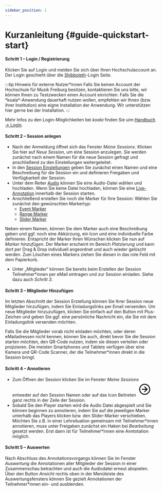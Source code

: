 ```yaml
---
sidebar_position: 1
---
```


# Kurzanleitung {#guide-quickstart-start}

#### Schritt 1 – Login / Registrierung

Klicken Sie auf Login und melden Sie sich über Ihren Hochschulaccount an. Der Login geschieht über die [Shibboleth](/docs/terms/Shibboleth.md)-Login Seite.

:::tip Hinweis für externe Nutzer*innen
Falls Sie keinen Account der Hochschule für Musik Freiburg besitzen, kontaktieren Sie uns bitte, wir können Ihnen zu Testzwecken einen Account einrichten. Falls Sie die *koala\*-Anwendung dauerhaft nutzen wollen, empfehlen wir Ihnen (bzw. ihrer Institution) eine eigne Installation der Anwendung. Wir unterstützen hier gerne bei der Installation.
:::

Mehr Infos zu den Login-Möglichkeiten bei _koala_ finden Sie uim [Handbuch -> Login](/docs/guide/02-Handbuch/01-login.md).

#### Schritt 2 – Session anlegen

- Nach der Anmeldung öffnet sich das Fenster _Meine Sessions_. Klicken Sie hier auf _Neue Session_, um eine Session anzulegen. Sie werden zunächst nach einem Namen für die neue Session gefragt und anschließend zu den Einstellungen weitergeleitet.
- In den [Session Einstellungen](/docs/guide/02-Handbuch/02-Session_anlegen/01-Sessioneinstellungen.md) geben Sie zunächst einen Namen und eine Beschreibung für die Session ein und definieren Freigaben und Verfügbarkeit der Session.
- Unter dem Reiter [Audio](/docs/terms/Audio.md) können Sie eine Audio-Datei wählen und hochladen. Wenn Sie keine Datei hochladen, können Sie eine [Live-Annotation](/docs/terms/Live-Annotation.md) innerhalb der Session starten.
- Anschließend erstellen Sie noch die Marker für Ihre Session:
  Wählen Sie zunächst den gewünschten Markertyp:
  - [Event Marker](/docs/terms/Event-Marker.md)
  - [Range Marker](/docs/terms/Range-Marker.md)
  - [Slider Marker](/docs/terms/Slider-Marker.md)

Neben einem Namen, können Sie dem Marker auch eine Beschreibung geben und ggf. noch eine Abkürzung, ein Icon und eine individuelle Farbe definieren. Entspricht der Marker Ihren Wünschen klicken Sie nun auf _Marker hinzufügen_. Der Marker erscheint im Bereich _Platzierung_ und kann dort per Drag & Drop individuell angeordnet und auch wieder gelöscht werden. Zum Löschen eines Markers ziehen Sie diesen in das rote Feld mit dem Papierkorb.

- Unter „Mitglieder“ können Sie bereits beim Erstellen der Session Teilnehmer\*innen per eMail eintragen und zur Session einladen. Siehe dazu auch _Schritt 3_.

#### Schritt 3 – Mitglieder Hinzufügen

Im letzten Abschnitt der Session Erstellung können Sie Ihrer Session neue Mitglieder hinzufügen, indem Sie Einladungslinks per Email versenden. Um neue Mitglieder hinzuzufügen, klicken Sie einfach auf den Button mit Plus-Zeichen und geben Sie ggf. eine persönliche Nachricht ein, die Sie mit dem Einladungslink versenden möchten.

Falls Sie die Mitglieder vorab nicht einladen möchten, oder deren eMailadressen nicht kennen, können Sie auch, direkt bevor Sie die Session starten möchten, den QR-Code nutzen, indem sie diesen verteilen oder projizieren. Die meisten Smartphones und Tablets verfügen über eine Kamera und QR-Code Scanner, der die Teilnehmer\*innen direkt in die Session bringt.

#### Schritt 4 – Annotieren

- Zum Öffnen der Session klicken Sie im Fenster _Meine Sessions_ entweder auf den Session Namen oder auf das Icon Beitreten ![icon](../../static/img/arrow-circle-right.svg) ganz rechts in der Zeile der Session.
- Sobald Sie den Player starten wird die Audio Datei abgespielt und Sie können beginnen zu annotieren, indem Sie auf die jeweiligen Marker unterhalb das Players klicken bzw. den Slider-Marker verschieben. Möchten Sie z.B. in einer Lehrsituation gemeinsam mit Teilnehmer\*innen annotieren, muss unter Freigaben zunächst ein Haken bei _Bearbeitung_ gesetzt werden. Erst dann ist für Teilnehmer\*innen eine Anntotation möglich.

#### Schritt 5 – Auswerten

Nach Abschluss des Annotationsvorgangs können Sie im Fenster _Auswertung_ die Annotationen aller Mitglieder der Session in einer Zusammenschau betrachten und auch die Audiodatei erneut abspielen. Über den Button _Ansicht_ rechts oben in der Menüleiste des Auswertungsfensters können Sie gezielt Annotationen der Teilnehmer\*innen ein- und ausblenden.
